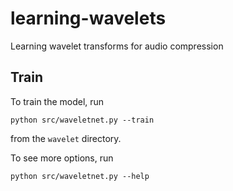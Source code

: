 # learning-wavelets
Learning wavelet transforms for audio compression


## Train

To train the model, run
```
python src/waveletnet.py --train
```
from the `wavelet` directory.

To see more options, run
```
python src/waveletnet.py --help
```